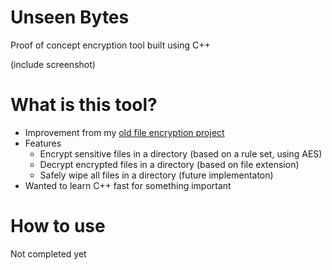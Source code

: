 # Unseen Bytes
Proof of concept encryption tool built using C++ 

(include screenshot)

# What is this tool?
- Improvement from my [old file encryption project](https://github.com/Mini-Ware/File-Locker)
- Features
  - Encrypt sensitive files in a directory (based on a rule set, using AES)
  - Decrypt encrypted files in a directory (based on file extension)
  - Safely wipe all files in a directory (future implementaton)
- Wanted to learn C++ fast for something important

# How to use
Not completed yet